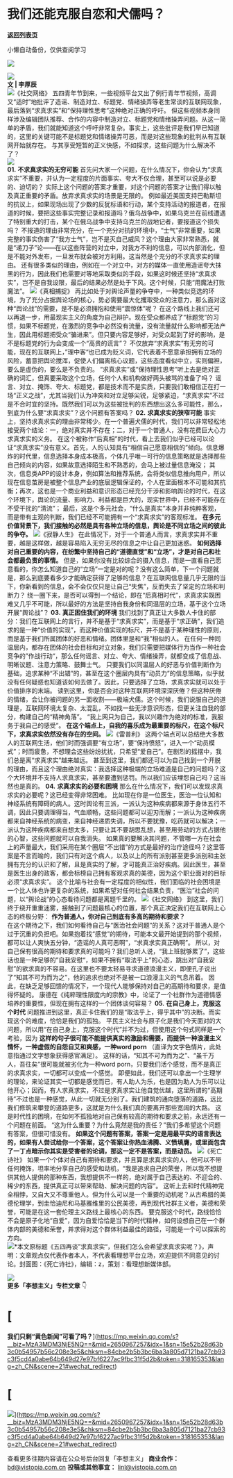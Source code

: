 # 我们还能克服自恋和犬儒吗？

[**返回列表页**](/gzh/看理想)

小懒自动备份，仅供查阅学习

![](https://mmbiz.qpic.cn/mmbiz_png/aP7vrTpXJxRA0ViaNRqia18YGj5LgX4VSibTFXfBlkXZakYUA8yBkEQYYmpmDmxH0IZyeY4oUcOiabiaj1PywxF6StQ/640?wx_fmt=other&tp;=webp&wxfrom;=5&wx;_lazy=1&wx;_co=1)

![](https://mmbiz.qpic.cn/mmbiz_jpg/aP7vrTpXJxQRPhh9dW8ptEqVADmh8RYEPE55XHGiciaZDTalDOib76XqgH5pUTIwl7SSyTbP5AVqD5cfDQsyEmhsw/640?wx_fmt=other&wxfrom;=5&wx;_lazy=1&wx;_co=1&tp;=webp)  
 **文 | 李厚辰**  
![](https://mmbiz.qpic.cn/mmbiz_png/aP7vrTpXJxSMr5KXw3FQSSH7qhrR1jJxicNcBjs15mZiaP6EvegpW35NDa6eu9m8HBvhffmwu39GgRibQC0roI8xw/640?wx_fmt=png&from;=appmsg)《社交网络》
五四青年节到来，一些视频平台又出了例行青年节视频，高调又“适时”地批评了造谣、制造对立、标题党、情绪操弄等老生常谈的互联网现象，最后落到“求真求实”和“保持理性思考”这种绝对正确的呼吁。
但这些视频本身同样涉及编辑团队推荐、合作的内容中制造对立、标题党和情绪操弄问题。从这一简单的矛盾，我们就能知道这个呼吁非常复杂。事实上，这些批评是我们早已知道的，这里的关键可能不是标题党和情绪操弄可恶，而是对这些现象的批判从有互联网开始就存在。
与其享受短暂的正义快感，不如探求，这些问题为什么解决不了？  
![](https://mmbiz.qpic.cn/mmbiz_png/aP7vrTpXJxRA0ViaNRqia18YGj5LgX4VSibyicaNpfZMjSJFGHr85glQV0UvxPDGJ30TMHYUPnUHgbYyqpCwF83EGw/640?wx_fmt=png)  
 **01.** **不求真求实的无穷可能**
首先问大家一个问题，在什么情况下，你会认为“求真求实”不重要，并认为一定程度的片面事实、夸大不仅合理，甚至可以说是必要的、迫切的？
实际上这个问题的答案才重要，对这个问题的答案才让我们得以触及真正重要的矛盾。放弃求真求实的场景是无限的。
例如最近美国支持巴勒斯坦的抗议上，如果现场出现了少数的反犹标语和行动，某个支持活动的报道者，在报道的时候，要把这些事实完整记录和报道吗？俄乌战争中，如果乌克兰在前线遭遇了特别重大的打击，某个在俄乌战争中支持乌克兰的战地记者，要报道这个损失吗？
不报道的理由非常充分，在一个充分对抗的环境中，“士气”非常重要，如果完整的事实伤害了“我方士气”，岂不是灭自己威风？这个理由大家非常熟悉，就是“递刀子”论——在以这些阵营的对立中，对我方不利的信息，可以内部消化，但是不能对外发布，一旦发布就会被对方利用。这当然是个充分的不求真求实的理由。
还有很多类似的理由，例如在一个对立中，对方的媒体一直使用造谣夸大抹黑的行为，因此我们也需要对等地采取类似的手段，如果这时候还坚持“求真求实”，岂不是自我设限，最后的结果必然是处于下风。这个时候，只能“用魔法打败魔法”。
![](https://mmbiz.qpic.cn/mmbiz_jpg/aP7vrTpXJxSMr5KXw3FQSSH7qhrR1jJx8cAwO3e2euxeeEKgmlibribSibLsBfoibwJ6E6icZMyDIjwyLyMbtzw27UA/640?wx_fmt=jpeg)《真相捕捉》
再比如处于对舆论声量的争夺中，一种类似竞选的环境，为了充分占据舆论场的核心，势必需要最大化攫取受众的注意力，那么面对这种“舆论战”的需要，是不是必须拥抱和使用“震惊体”呢？
在这个路线上我们还可以再退一步，用最现实主义的角度为自己辩护。现在受众都养成了“标题党”的习惯，如果不标题党，在激烈的竞争中必然没有流量，没有流量就什么影响都无法产生，因此用标题把受众“骗进来”。但只要内容足够好，对受众起到了好的影响，是不是标题党的行为会变成一个“高贵的谎言”？
不仅放弃“求真求实”有无穷的可能，现在的互联网上，”理中客“也已成为贬义词，它代表着不愿意承担拥有立场的风险，蓄意把舆论搅浑，促使人们偏离核心议题，这些态度看似中立，实则偏袒，要么是虚伪的，要么是不负责的。
“求真求实”或“保持理性思考”听上去是绝对正确的词汇，但真要采取这个立场，任何个人和机构做好两头被骂的准备了吗？
谣言、对立、掩饰、夸大、标题党，都是技术而不是实质，只要我们敢相信正在打一场“正义之战”，尤其当我们认为冲突和对立足够尖锐，足够紧迫，“求真求实”不过是不合时宜的坚持。既然我们可以为这些被批判的东西想出这么多可能性，那么，到底为什么要“求真求实”？这个问题有答案吗？
**02.** **求真求实的狭窄可能**
事实上，坚持求真求实的理由非常稀少。在一个普遍犬儒的时代，我们可以非常轻松地接受两个结论：一，绝对真实并不存在；二，对于一个普通人，没有花费巨大心力求真求实的义务。
在这个被称作“后真相”的时代，看上去我们似乎已经可以论证“求真求实”没有意义。首先，人的认知具有“相信自己愿意相信的”倾向。信息爆炸的时代里，信息选择本身成本极高，个体几乎唯一可行的信息策略就是选择那些自己倾向的内容，如果故意选择陌生和不熟悉的，会马上被过量信息淹没；
其次，信息类APP的设计本身，例如算法和推荐系统，会将类似信息推向用户，所以现在信息茧房是被整个信息产业的底层逻辑保证的，个人在里面根本不可能和其抗衡；再次，这也是一个商业利益和意识形态已经充分干涉和影响舆论的时代，在这个环境下，舆论的流量、影响力、利益都是巨大的，现实世界中，已经不可能存在不受干扰的“清流”；
最后，这是个多元社会，“什么是真实”本身并非纯粹客观，而是带有主观的判断，我们已经不可能拥有一个“求真求实”的客观标准。
**在多元价值背景下，我们接触的必然是具有各种立场的信息，舆论是不同立场之间的彼此的争夺。**
![](https://mmbiz.qpic.cn/mmbiz_jpg/aP7vrTpXJxSMr5KXw3FQSSH7qhrR1jJxRv6ZUGziaxd1snYHhqUw7e1JBibh1lABSrqvKEef3qqAYWibzF01SafTg/640?wx_fmt=jpeg)《寂静人生》
在此情况下，对于一个普通人而言，求真求实并不重要，越是这样做，越是容易陷入无穷无尽的信息之中让自己更加迷惑。
**如何选择对自己重要的内容，在纷繁中坚持自己的“道德直觉”和“立场”，才是对自己和社会都最负责的事情。**
但是，如果你没有比较综合的摄入信息，而是一直看自己愿意看的，你怎么知道自己的“立场”一定是对的呢？没有这么简单，下一个问题就是，那么到底要看多少才能确定获得了足够的信息？在互联网信息量几乎无限的当下，你新看到的信息，会不会仅仅只是让自己“失焦”，反而失去了坚定的立场和判断力？
绕一圈下来，是否可以得到一个结论，即在“后真相时代”，求真求实既困难又几乎不可能，所以最好的方法是坚持自我身份和同温层的立场，基于这个立场开展“舆论战”？
**03.** **真正困住我们的环境**
我们找到了真正让大多数人卡住的部分：我们在互联网上的言行，并不是基于“求真求实”，而是基于“求正确”，我们追求的是一种“价值的实现”，而这种价值实现的标尺，并不是基于某种理性的原则，而是基于我们所属团体的好恶和情绪。团体里是和“我”相似的人。
在任何一种同温层内，都存在团体的社会目标和对立对象，我们只需要把媒体行为当作一种社会竞争的”作战行动“，那么任何谣言、对立、夸大、情绪操弄，就都变成了信息战、明晰议题、注意力策略、鼓舞士气。
只要我们以同温层人的好恶与价值判断作为基础，追求某种“不出错”的，甚至在这个圈层内具有“动员力”的信息策略，似乎就没有任何疑惑也知道该如何去做了。因此，只要选择了立场，求真求实就可以处于价值排序的末端。
读到这里，你是否会对这种互联网环境深深厌倦？但这种厌倦的情绪，会让你被问题的另一面收割——极端犬儒。这个时候，我们说服自己的道理是，互联网环境太复杂、太混乱，不如找一些无涉意识形态，但更关注自我的部分，构建自己的“精神角落”。
“我上网只为自己，我以兴趣作为绝对的标准，我服务于我自己的感受”。
**在这个端点上，自我的喜乐成为最重要的标尺，在这个标尺下，求真求实依然没有存在的空间。**
![](https://mmbiz.qpic.cn/mmbiz_png/aP7vrTpXJxSMr5KXw3FQSSH7qhrR1jJxhxibsPibJGEn7pnZU8Xpwb9hYbdTicJBnAFjWPQlTKvawCYIup5XNWorg/640?wx_fmt=png&from;=appmsg)《雷普利》
这两个端点可以总结绝大多数人的互联网生活，他们时而强调要“有立场”，要“保持愤怒”，进入一个“动员模式”；时而疲惫，不想理会这些纷纷扰扰，只希望“爱自己”。在剧烈的摇摆中，我们总是离“求真求实”越来越远。
甚至到这里，我们都还可以为自己找到一个开脱的理由，而且这个理由绝对真实：我选择这种极端的立场难道是自己的问题吗？这个大环境并不支持人求真求实，甚至要遭到惩罚。所以我们应该埋怨自己吗？这当然也是真的。
**04.** **求真求实的必要和困境** 那么在什么情况下，我们可以发现求真求实的必要呢？这已经变得非常困难。
比如现在你是一位医生，医治一位认知和神经系统有障碍的病人。这时舆论有三派，一派认为这种疾病都来源于身体五行不调，因此只要调理得当，气血顺畅，这些问题都可以迎刃而解；一派认为这种疾病都来自神经系统的病变，来自神经递质失调，所以不要犹豫，吃药就可以解决；一派认为这种疾病都来自想太多，只要让其不要胡思乱想，甚至用劳动的方式占据他的心智，这些问题就可以自我消失。
如果真的要解决其问题，不管哪一方在社会上的声量最大，我们采用在某个圈层“不出错”的方式是最好的治疗途径吗？这里答案是不言而喻的，我们只有对这个病人，以及以上的所有派别甚至更多派别和主张拥有充分的认识和了解，且是真实的了解，才可能真正治好疾病。因此医生，甚至是医生出身的政客，都会标榜自己拥有客观求真的美德，因为这个职业面对的目标必须“求真求实”。
这个比喻与社会有一定程度的相似性，我们面临的社会困境是一个比人体也许更复杂的系统，如果希望对任何社会结果负责，“医治”社会的问题，以“舆论战”的心态看待问题都是离题千里的。
![](https://mmbiz.qpic.cn/mmbiz_png/aP7vrTpXJxSMr5KXw3FQSSH7qhrR1jJx5DP0ibAczD1ib5o9Ab7XGfxj0luHDWUFyXmJfvxlzVo6InHF3zbqOiczQ/640?wx_fmt=png&from;=appmsg)《社交网络》
到这里，我们终于绕开重重迷雾，接触到了问题最核心的位置，那个真正决定我们在互联网上心态的终极分野： **作为普通人，你对自己到底有多高的期待和要求？**  
在这个期待之下，我们如何看待自己与“医治社会问题”的关系？这对于普通人是个过于沉重的负担吧。如果抱着找“感觉”的期待，可能本文最开始提到的那个视频，都可以让人爽快五分钟，“造谣的人真可恶啊”，“求真求实真正确啊”。
所以，对自己保有很高的期待和要求真的可能吗？我们总听人说，“我上班就够累了”，这些话也是一种足够的”自我安慰“，如果不拥有“取法乎上”的心态，跳出对“自我安慰”的欲求真的不容易。在这里也不要太轻易寻求道德浪漫主义，即便孔子说出了“知其不可为而为之”，他的追求也绝对不是被一口浪漫主义的气息吊着。
因此，在缺乏足够回馈的情况下，一个现代人能够保持对自己的高期待和要求，是值得怀疑的。
康德在《纯粹理性限度内的宗教》中，论证了一个社群作为道德情感培养的重要性，但现在拥有这样的一个团体谈何容易？ **05.**
**在自己身上，克服这个时代** 问题推进到这里，真正卡住我们的是“取法乎上，得乎其中”的决断。而实现这个的难度，恰恰是我们的孤独。
平民主义社会与原子化是我们今天面对的大问题，所以用“在自己身上，克服这个时代”并不为过，但使用这个句式同样是一个考验，因为
**这样的句子很可能不能提供真实的激励和需要，而提供一种浪漫主义情怀，一种虚假的自怨自艾和爽感，一种word porn**
（直译为文字色情片，此处意指通过文字想象获得感官满足）。 这样的话，“知其不可为而为之”、“虽千万人，吾往矣”很可能就被劣化为一种word
porn，只要我们活个感觉，而不是真正的求真求实，一切都可以变成一个感觉。
即便如此，我们还可以拿出一个生理学的理论，来论证其实一切都是感觉而已，有人助人为乐，也是因为助人为乐可以让他开心；因而，有人求真求实，不过是求真求实让他自觉优越，这里所谓的“高期待”不过也是一种感觉，从此一切就无分别了。我们建筑的通向堕落的道路，远比我们修筑来攀登的道路更多，这就是为什么我们真的要离开那些宽阔的大路。
这是时代性的困境，在如何不孤独地对自己保有较高的期待和要求之前，永远还有一个问题在前面。
“这为什么重要？为什么竟然是我的责任？”我们多希望这个问题有答案，但很可惜没有。
**如果这个问题有答案，答案一定是用最平实的语言表达的，如果有人尝试给你一个答案，这个答案让你热血沸腾、义愤填膺，或里面包含了一丁点暗示你其实是受害者的论调，那这一定不是答案，而是动员。**
![](https://mmbiz.qpic.cn/mmbiz_jpg/aP7vrTpXJxSMr5KXw3FQSSH7qhrR1jJxJyRE8lVgYkpGTPwDRywbaPibjBlKfLcFbysdrQ1icwCQDKSDgRib2bb9A/640?wx_fmt=jpeg)《死亡诗社》
如果一个个体对自己有期待和要求，并且算是求真求实的人，他可以不带任何掩饰，坦率地分享自己的感受和动机，“我是追求自己的荣誉，所以我不想提供其他人提供的那种东西，我想提供不一样的，绝对属于自己表达的、不迎合的、稀少的东西，提供真正可以带来帮助、解决问题的内容”。
这听上去和时代精神完全相悖，又自大又不尊重他人。但为什么可以是一个重要的动机呢？从古希腊的美德伦理学，到圭恰迪尼和马基雅维里的公民美德，再到现代社群主义者，美德和荣誉，可能是在这一套伦理主义路线上最核心的东西。
要克服这个时代，路线恰恰不会是原子化地“自爱”，因为自爱恰恰是当下的时代精神，如何设想自己在一个群体内部的美德和荣誉，并求得对这个群体利益最佳的路径，可能是一个可以探索的方向。  
![](https://mmbiz.qpic.cn/mmbiz_png/aP7vrTpXJxRA0ViaNRqia18YGj5LgX4VSibCtkY28xLiaOEanibJrx7E0bWiaH8tRc0WkaCZ35VoiabPsr0urCBdAzT9Q/640?wx_fmt=other&tp;=webp&wxfrom;=5&wx;_lazy=1&wx;_co=1)*本文原标题《五四再谈”求真求实“，但我们怎么会希望求真求实呢？》，声明：文章观点仅代表作者本人，不代表看理想平台立场，欢迎提供不同意见的讨论。封面图：《死亡诗社》，编辑：z，策划：看理想新媒体部。  

  

![](https://mmbiz.qpic.cn/mmbiz_jpg/aP7vrTpXJxTesFKxM6347Zrb9icTYDoT94ibJoRUSKeia3Xm7msmh1N0swxZ5wwcHkPScUIk2RKQCq9MKuGuNI1hA/640?wx_fmt=other&wxfrom;=5&wx;_lazy=1&wx;_co=1&tp;=webp)  
 **更多「李想主义」专栏文章** 👇

# [
**我们只剩“黄色新闻”可看了吗？**](https://mp.weixin.qq.com/s?__biz=MzA3MDM3NjE5NQ==&mid=2650967257&idx=1&sn=15e52b28d63b3c0b54957b56c208e3e5&chksm=84cbe2b5b3bc6ba3a805d7121ba27cb93c3f5cd4a0abe64b649d27e97bf6227ac9fbc31f5d2b&token=318165353&lang=zh_CN&scene=21#wechat_redirect)

# [
**![](https://mmbiz.qpic.cn/mmbiz_jpg/aP7vrTpXJxSMr5KXw3FQSSH7qhrR1jJxkAJ56MJvg0ibmID7J5g4CMNCd9vKWWMS3RuCNgiaRibK3vrljrzicVEQmw/640?wx_fmt=jpeg)**](https://mp.weixin.qq.com/s?__biz=MzA3MDM3NjE5NQ==&mid=2650967257&idx=1&sn=15e52b28d63b3c0b54957b56c208e3e5&chksm=84cbe2b5b3bc6ba3a805d7121ba27cb93c3f5cd4a0abe64b649d27e97bf6227ac9fbc31f5d2b&token=318165353&lang=zh_CN&scene=21#wechat_redirect)

查看更多往期内容请在公众号后台回复「李想主义」 **商业合作：** bd@vistopia.com.cn **投稿或其他事宜：**
linl@vistopia.com.cn

